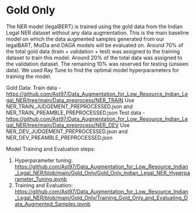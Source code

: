 # Gold Only

The NER model (legalBERT) is trained using the gold data from the Indian Legal NER dataset without any data augmentation. This is the main baseline model on which the data augmented samples generated from our legalBART, MulDa and DAGA models will be evaluated on. Around 70\% of the total gold data (train + validation + test) was assigned to the training dataset to train this model. Around 20\% of the total data was assigned to the validation dataset. The remaining 10\% was reserved for testing (unseen data). We used Ray Tune to find the optimal model hyperparameters for training the model. 

Gold Data: 
Train data - https://github.com/Ast97/Data_Augmentation_for_Low_Resource_Indian_Legal_NER/tree/main/Data_preprocess/NER_TRAIN
Use NER_TRAIN_JUDGEMENT_PREPROCESSED.json and NER_TRAIN_PREAMBLE_PREPROCESSED.json
Test data - https://github.com/Ast97/Data_Augmentation_for_Low_Resource_Indian_Legal_NER/tree/main/Data_preprocess/NER_DEV
Use NER_DEV_JUDGEMENT_PREPROCESSED.json and NER_DEV_PREAMBLE_PREPROCESSED.json

Model Training and Evaluation steps:
1. Hyperparameter tuning: https://github.com/Ast97/Data_Augmentation_for_Low_Resource_Indian_Legal_NER/blob/main/Gold_Only/Gold_Only_Indian_Legal_NER_Hyperparameter_Tuning.ipynb
2. Training and Evaluation: https://github.com/Ast97/Data_Augmentation_for_Low_Resource_Indian_Legal_NER/blob/main/Gold_Only/Training_Gold_Only_and_Evaluating_Data_Augmented_Samples.ipynb 

